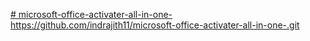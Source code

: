[# microsoft-office-activater-all-in-one-](https://github.com/indrajith11/microsoft-office-activater-all-in-one-.git)https://github.com/indrajith11/microsoft-office-activater-all-in-one-.git
